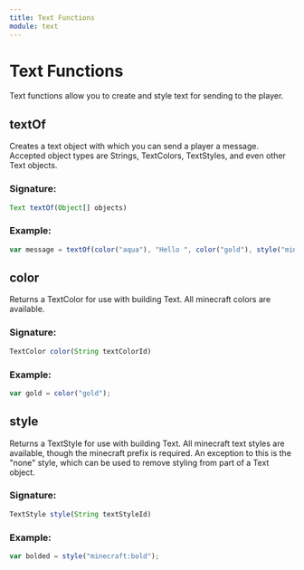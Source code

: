 ```yaml
---
title: Text Functions
module: text
---
```

# Text Functions

Text functions allow you to create and style text for sending to the player.

## textOf

Creates a text object with which you can send a player a message. Accepted object types are Strings, TextColors, TextStyles, and even other Text objects.

### Signature: 
```javascript
Text textOf(Object[] objects)
```

### Example:
```javascript
var message = textOf(color("aqua"), "Hello ", color("gold"), style("minecraft:bold"), "there!");
```

## color

Returns a TextColor for use with building Text. All minecraft colors are available.

### Signature: 
```javascript
TextColor color(String textColorId)
```

### Example:
```javascript
var gold = color("gold");
```

## style

Returns a TextStyle for use with building Text. All minecraft text styles are available, though the minecraft prefix is required. An exception to this is the "none" style, which can be used to remove styling from part of a Text object.

### Signature: 
```javascript
TextStyle style(String textStyleId)
```

### Example:
```javascript
var bolded = style("minecraft:bold");

